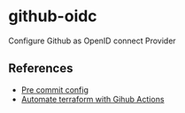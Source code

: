 # github-oidc

Configure Github as OpenID connect Provider

## References

- [Pre commit config](https://github.com/antonbabenko/pre-commit-terraform)
- [Automate terraform with Gihub Actions](https://learn.hashicorp.com/tutorials/terraform/github-actions#aws_access_key_id)